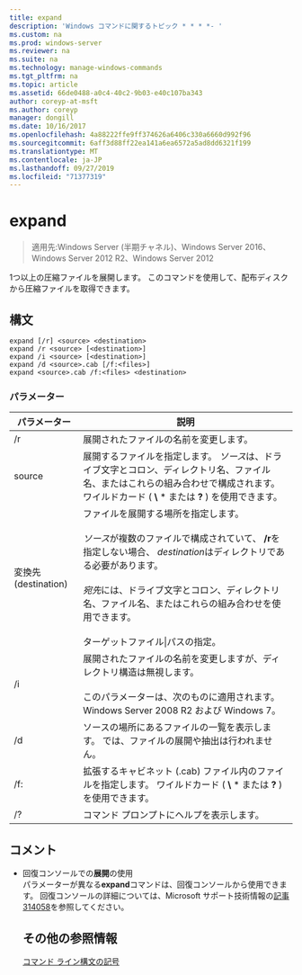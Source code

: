 ```yaml
---
title: expand
description: 'Windows コマンドに関するトピック * * * *- '
ms.custom: na
ms.prod: windows-server
ms.reviewer: na
ms.suite: na
ms.technology: manage-windows-commands
ms.tgt_pltfrm: na
ms.topic: article
ms.assetid: 66de0488-a0c4-40c2-9b03-e40c107ba343
author: coreyp-at-msft
ms.author: coreyp
manager: dongill
ms.date: 10/16/2017
ms.openlocfilehash: 4a88222ffe9ff374626a6406c330a6660d992f96
ms.sourcegitcommit: 6aff3d88ff22ea141a6ea6572a5ad8dd6321f199
ms.translationtype: MT
ms.contentlocale: ja-JP
ms.lasthandoff: 09/27/2019
ms.locfileid: "71377319"
---
```

# <a name="expand"></a>expand

>適用先:Windows Server (半期チャネル)、Windows Server 2016、Windows Server 2012 R2、Windows Server 2012

1つ以上の圧縮ファイルを展開します。 このコマンドを使用して、配布ディスクから圧縮ファイルを取得できます。  
## <a name="syntax"></a>構文  
```  
expand [/r] <source> <destination>  
expand /r <source> [<destination>]  
expand /i <source> [<destination>]  
expand /d <source>.cab [/f:<files>]  
expand <source>.cab /f:<files> <destination>  
```  
### <a name="parameters"></a>パラメーター  

|  パラメーター  |                                                                                                                                                                   説明                                                                                                                                                                    |
|-------------|--------------------------------------------------------------------------------------------------------------------------------------------------------------------------------------------------------------------------------------------------------------------------------------------------------------------------------------------------|
|     /r      |                                                                                                                                                             展開されたファイルの名前を変更します。                                                                                                                                                              |
|   source    |                                                                              展開するファイルを指定します。 *ソース*は、ドライブ文字とコロン、ディレクトリ名、ファイル名、またはこれらの組み合わせで構成されます。 ワイルドカード ( **\\** \* または **?** ) を使用できます。                                                                               |
| 変換先 (destination) | ファイルを展開する場所を指定します。<br /><br />*ソース*が複数のファイルで構成されていて、 **/r**を指定しない場合、 *destination*はディレクトリである必要があります。<br /><br />*宛先*には、ドライブ文字とコロン、ディレクトリ名、ファイル名、またはこれらの組み合わせを使用できます。<br /><br />ターゲットファイル&#124;パスの指定。 |
|     /i      |                                                                                                   展開されたファイルの名前を変更しますが、ディレクトリ構造は無視します。<br /><br />このパラメーターは、次のものに適用されます。Windows Server 2008 R2 および Windows 7。                                                                                                    |
|     /d      |                                                                                                                              ソースの場所にあるファイルの一覧を表示します。 では、ファイルの展開や抽出は行われません。                                                                                                                              |
|     /f:     |                                                                                                                 拡張するキャビネット (.cab) ファイル内のファイルを指定します。 ワイルドカード ( **\\** \* または **?** ) を使用できます。                                                                                                                 |
|     /?      |                                                                                                                                                       コマンド プロンプトにヘルプを表示します。                                                                                                                                                       |

## <a name="remarks"></a>コメント  
- 回復コンソールでの**展開**の使用  
  パラメーターが異なる**expand**コマンドは、回復コンソールから使用できます。 回復コンソールの詳細については、Microsoft サポート技術情報の[記事 314058](https://support.microsoft.com/kb/314058)を参照してください。  
  ## <a name="additional-references"></a>その他の参照情報  
  [コマンド ライン構文の記号](command-line-syntax-key.md)  
